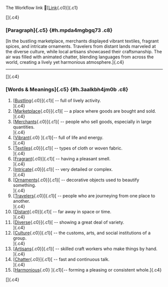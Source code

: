 The Workflow link
👏[[Link](https://www.google.com/url?q=http://www.google.com&sa=D&source=editors&ust=1757563342826392&usg=AOvVaw1W9sqYxnnGXmYoyCtigOkK){.c0}]{.c1}

[]{.c4}

### [Paragraph]{.c5} {#h.mpda4mgbgq73 .c8}

[In the bustling marketplace, merchants displayed vibrant textiles,
fragrant spices, and intricate ornaments. Travelers from distant lands
marveled at the diverse culture, while local artisans showcased their
craftsmanship. The air was filled with animated chatter, blending
languages from across the world, creating a lively yet harmonious
atmosphere.]{.c4}

------------------------------------------------------------------------

[]{.c4}

### [Words & Meanings]{.c5} {#h.3aalkbh4jm0b .c8}

1.  [[Bustling](https://www.google.com/url?q=http://www.google.com&sa=D&source=editors&ust=1757563342827663&usg=AOvVaw2vNnXhQKPWuVC8TNryoiZo){.c0}]{.c1}[ --
    full of lively activity.\
    ]{.c4}
2.  [[Marketplace](https://www.google.com/url?q=http://www.google.com&sa=D&source=editors&ust=1757563342828123&usg=AOvVaw0OETaoXOGoK0FWadgyId2R){.c0}]{.c1}[ --
    a place where goods are bought and sold.\
    ]{.c4}
3.  [[Merchants](https://www.google.com/url?q=http://www.google.com&sa=D&source=editors&ust=1757563342828437&usg=AOvVaw0A6FkwQAH1-b0OJJ376ycm){.c0}]{.c1}[ --
    people who sell goods, especially in large quantities.\
    ]{.c4}
4.  [[Vibrant](https://www.google.com/url?q=http://www.google.com&sa=D&source=editors&ust=1757563342828802&usg=AOvVaw2YCiYkmd6iQ_pJqIejqS4r){.c0}
    ]{.c1}[-- full of life and energy.\
    ]{.c4}
5.  [[Textiles](https://www.google.com/url?q=http://www.google.com&sa=D&source=editors&ust=1757563342829156&usg=AOvVaw2uT5ceFhDm8F8RwhS08nln){.c0}]{.c1}[ --
    types of cloth or woven fabric.\
    ]{.c4}
6.  [[Fragrant](https://www.google.com/url?q=http://www.google.com&sa=D&source=editors&ust=1757563342829424&usg=AOvVaw1kbeXG6bXxBpJ0k_sj3JQM){.c0}]{.c1}[ --
    having a pleasant smell.\
    ]{.c4}
7.  [[Intricate](https://www.google.com/url?q=http://www.google.com&sa=D&source=editors&ust=1757563342829674&usg=AOvVaw08L6c5Czvcs7WUVXovVknl){.c0}]{.c1}[ --
    very detailed or complex.\
    ]{.c4}
8.  [[Ornaments](https://www.google.com/url?q=http://www.google.com&sa=D&source=editors&ust=1757563342829903&usg=AOvVaw3PkXqxmjtrivTrvkT0FquR){.c0}]{.c1}[ --
    decorative objects used to beautify something.\
    ]{.c4}
9.  [[Travelers](https://www.google.com/url?q=http://www.google.com&sa=D&source=editors&ust=1757563342830131&usg=AOvVaw0CbBXIK2mbnFue9UT6KghH){.c0}]{.c1}[ --
    people who are journeying from one place to another.\
    ]{.c4}
10. [[Distant](https://www.google.com/url?q=http://www.google.com&sa=D&source=editors&ust=1757563342830354&usg=AOvVaw3npeILMJgoTKVBjRFDgxYp){.c0}]{.c1}[ --
    far away in space or time.\
    ]{.c4}
11. [[Diverse](https://www.google.com/url?q=http://www.google.com&sa=D&source=editors&ust=1757563342830572&usg=AOvVaw2n0MYF9Ssm7cp9RCsucU0j){.c0}]{.c1}[ --
    showing a great deal of variety.\
    ]{.c4}
12. [[Culture](https://www.google.com/url?q=http://www.google.com&sa=D&source=editors&ust=1757563342830823&usg=AOvVaw3dgNOl7dN2sOMulE6eGMpC){.c0}]{.c1}[ --
    the customs, arts, and social institutions of a group.\
    ]{.c4}
13. [[Artisans](https://www.google.com/url?q=http://www.google.com&sa=D&source=editors&ust=1757563342831128&usg=AOvVaw25-1P8yq938brBIrq_THqt){.c0}]{.c1}[ --
    skilled craft workers who make things by hand.\
    ]{.c4}
14. [[Chatter](https://www.google.com/url?q=http://www.google.com&sa=D&source=editors&ust=1757563342831384&usg=AOvVaw1QLc9y3XkUDTnNi3psCAhT){.c0}]{.c1}[ --
    fast and continuous talk.\
    ]{.c4}
15. [[Harmonious](https://www.google.com/url?q=http://www.google.com&sa=D&source=editors&ust=1757563342831612&usg=AOvVaw2krEsk6ZECVEaHmIPOoeDZ){.c0}
    ]{.c1}[-- forming a pleasing or consistent whole.]{.c4}

[]{.c4}
